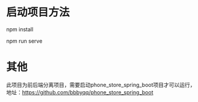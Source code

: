 # 启动项目方法

npm install

npm run serve

# 其他

此项目为前后端分离项目，需要启动phone_store_spring_boot项目才可以运行，地址：https://github.com/bbbyqq/phone_store_spring_boot
